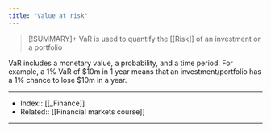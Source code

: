 ```yaml
---
title: "Value at risk" 
---
```

> [!SUMMARY]+
> VaR is used to quantify the [[Risk]] of an investment or a portfolio

VaR includes a monetary value, a probability, and a time period. For example, a 1% VaR of $10m in 1 year means that an investment/portfolio has a 1% chance to lose $10m in a year.

---
- Index:: [[_Finance]] 
- Related:: [[Financial markets course]]
---